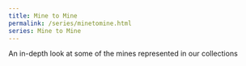 ```yaml
---
title: Mine to Mine
permalink: /series/minetomine.html
series: Mine to Mine
---
```


An in-depth look at some of the mines represented in our collections
